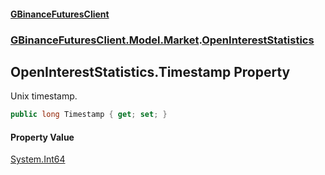 #### [GBinanceFuturesClient](./index.md 'index')
### [GBinanceFuturesClient.Model.Market](./GBinanceFuturesClient-Model-Market.md 'GBinanceFuturesClient.Model.Market').[OpenInterestStatistics](./GBinanceFuturesClient-Model-Market-OpenInterestStatistics.md 'GBinanceFuturesClient.Model.Market.OpenInterestStatistics')
## OpenInterestStatistics.Timestamp Property
Unix timestamp.  
```csharp
public long Timestamp { get; set; }
```
#### Property Value
[System.Int64](https://docs.microsoft.com/en-us/dotnet/api/System.Int64 'System.Int64')  
